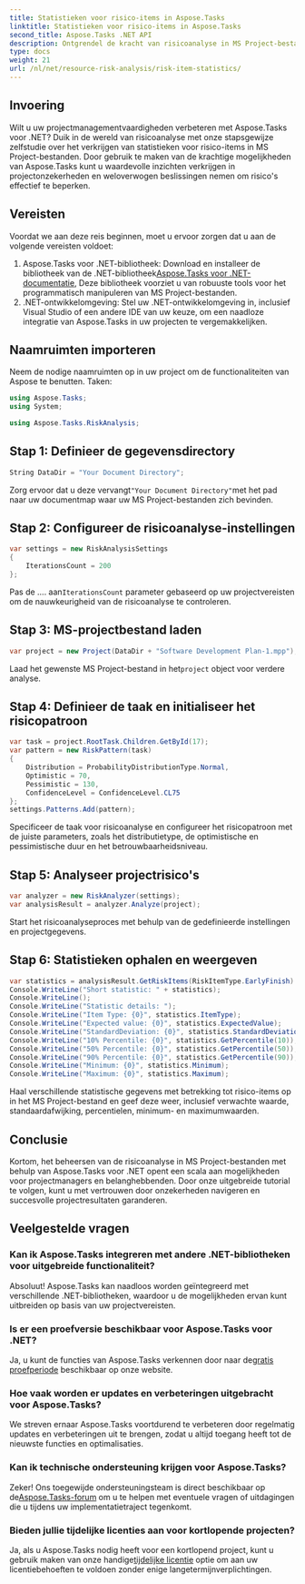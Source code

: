 ```yaml
---
title: Statistieken voor risico-items in Aspose.Tasks
linktitle: Statistieken voor risico-items in Aspose.Tasks
second_title: Aspose.Tasks .NET API
description: Ontgrendel de kracht van risicoanalyse in MS Project-bestanden met Aspose.Tasks voor .NET. Krijg inzichten, verminder onzekerheden en zorg moeiteloos voor projectsucces.
type: docs
weight: 21
url: /nl/net/resource-risk-analysis/risk-item-statistics/
---
```

## Invoering
Wilt u uw projectmanagementvaardigheden verbeteren met Aspose.Tasks voor .NET? Duik in de wereld van risicoanalyse met onze stapsgewijze zelfstudie over het verkrijgen van statistieken voor risico-items in MS Project-bestanden. Door gebruik te maken van de krachtige mogelijkheden van Aspose.Tasks kunt u waardevolle inzichten verkrijgen in projectonzekerheden en weloverwogen beslissingen nemen om risico's effectief te beperken.
## Vereisten
Voordat we aan deze reis beginnen, moet u ervoor zorgen dat u aan de volgende vereisten voldoet:
1.  Aspose.Tasks voor .NET-bibliotheek: Download en installeer de bibliotheek van de .NET-bibliotheek[Aspose.Tasks voor .NET-documentatie](https://reference.aspose.com/tasks/net/), Deze bibliotheek voorziet u van robuuste tools voor het programmatisch manipuleren van MS Project-bestanden.
2. .NET-ontwikkelomgeving: Stel uw .NET-ontwikkelomgeving in, inclusief Visual Studio of een andere IDE van uw keuze, om een naadloze integratie van Aspose.Tasks in uw projecten te vergemakkelijken.

## Naamruimten importeren
Neem de nodige naamruimten op in uw project om de functionaliteiten van Aspose te benutten. Taken:
```csharp
using Aspose.Tasks;
using System;

using Aspose.Tasks.RiskAnalysis;
```

## Stap 1: Definieer de gegevensdirectory
```csharp
String DataDir = "Your Document Directory";
```
 Zorg ervoor dat u deze vervangt`"Your Document Directory"`met het pad naar uw documentmap waar uw MS Project-bestanden zich bevinden.
## Stap 2: Configureer de risicoanalyse-instellingen
```csharp
var settings = new RiskAnalysisSettings
{
    IterationsCount = 200
};
```
 Pas de .... aan`IterationsCount` parameter gebaseerd op uw projectvereisten om de nauwkeurigheid van de risicoanalyse te controleren.
## Stap 3: MS-projectbestand laden
```csharp
var project = new Project(DataDir + "Software Development Plan-1.mpp");
```
 Laad het gewenste MS Project-bestand in het`project` object voor verdere analyse.
## Stap 4: Definieer de taak en initialiseer het risicopatroon
```csharp
var task = project.RootTask.Children.GetById(17);
var pattern = new RiskPattern(task)
{
    Distribution = ProbabilityDistributionType.Normal,
    Optimistic = 70,
    Pessimistic = 130,
    ConfidenceLevel = ConfidenceLevel.CL75
};
settings.Patterns.Add(pattern);
```
Specificeer de taak voor risicoanalyse en configureer het risicopatroon met de juiste parameters, zoals het distributietype, de optimistische en pessimistische duur en het betrouwbaarheidsniveau.
## Stap 5: Analyseer projectrisico's
```csharp
var analyzer = new RiskAnalyzer(settings);
var analysisResult = analyzer.Analyze(project);
```
Start het risicoanalyseproces met behulp van de gedefinieerde instellingen en projectgegevens.
## Stap 6: Statistieken ophalen en weergeven
```csharp
var statistics = analysisResult.GetRiskItems(RiskItemType.EarlyFinish).Get(project.RootTask);
Console.WriteLine("Short statistic: " + statistics);
Console.WriteLine();
Console.WriteLine("Statistic details: ");
Console.WriteLine("Item Type: {0}", statistics.ItemType);
Console.WriteLine("Expected value: {0}", statistics.ExpectedValue);
Console.WriteLine("StandardDeviation: {0}", statistics.StandardDeviation);
Console.WriteLine("10% Percentile: {0}", statistics.GetPercentile(10));
Console.WriteLine("50% Percentile: {0}", statistics.GetPercentile(50));
Console.WriteLine("90% Percentile: {0}", statistics.GetPercentile(90));
Console.WriteLine("Minimum: {0}", statistics.Minimum);
Console.WriteLine("Maximum: {0}", statistics.Maximum);
```
Haal verschillende statistische gegevens met betrekking tot risico-items op in het MS Project-bestand en geef deze weer, inclusief verwachte waarde, standaardafwijking, percentielen, minimum- en maximumwaarden.

## Conclusie
Kortom, het beheersen van de risicoanalyse in MS Project-bestanden met behulp van Aspose.Tasks voor .NET opent een scala aan mogelijkheden voor projectmanagers en belanghebbenden. Door onze uitgebreide tutorial te volgen, kunt u met vertrouwen door onzekerheden navigeren en succesvolle projectresultaten garanderen.
## Veelgestelde vragen
### Kan ik Aspose.Tasks integreren met andere .NET-bibliotheken voor uitgebreide functionaliteit?
Absoluut! Aspose.Tasks kan naadloos worden geïntegreerd met verschillende .NET-bibliotheken, waardoor u de mogelijkheden ervan kunt uitbreiden op basis van uw projectvereisten.
### Is er een proefversie beschikbaar voor Aspose.Tasks voor .NET?
 Ja, u kunt de functies van Aspose.Tasks verkennen door naar de[gratis proefperiode](https://releases.aspose.com/) beschikbaar op onze website.
### Hoe vaak worden er updates en verbeteringen uitgebracht voor Aspose.Tasks?
We streven ernaar Aspose.Tasks voortdurend te verbeteren door regelmatig updates en verbeteringen uit te brengen, zodat u altijd toegang heeft tot de nieuwste functies en optimalisaties.
### Kan ik technische ondersteuning krijgen voor Aspose.Tasks?
Zeker! Ons toegewijde ondersteuningsteam is direct beschikbaar op de[Aspose.Tasks-forum](https://forum.aspose.com/c/tasks/15) om u te helpen met eventuele vragen of uitdagingen die u tijdens uw implementatietraject tegenkomt.
### Bieden jullie tijdelijke licenties aan voor kortlopende projecten?
 Ja, als u Aspose.Tasks nodig heeft voor een kortlopend project, kunt u gebruik maken van onze handige[tijdelijke licentie](https://purchase.aspose.com/temporary-license/) optie om aan uw licentiebehoeften te voldoen zonder enige langetermijnverplichtingen.